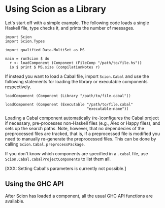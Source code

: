 Using Scion as a Library
========================

Let's start off with a simple example.  The following code loads a
single Haskell file, type checks it, and prints the
number of messages.

    import Scion
    import Scion.Types

    import qualified Data.MultiSet as MS
    
    main = runScion $ do
      r <- loadComponent (Component (FileComp "/path/to/file.hs"))
      io $ print $ MS.size (compilationNotes r)

If instead you want to load a Cabal file, import `Scion.Cabal` and use
the following statements for loading the library or executable
components respectively.

    loadComponent (Component (Library "/path/to/file.cabal"))

    loadComponent (Component (Executable "/path/to/file.cabal"
                                         "executable-name"))

Loading a Cabal component automatically (re-)configures the Cabal
project if necessary, pre-processes non-Haskell files (e.g., Alex or
Happy files), and sets up the search paths.  Note, however, that no
dependecies of the preprocessed files are tracked, that is, if a
preprocessed file is modified you need to manually re-generate the
preprocessed files.  This can be done by calling
`Scion.Cabal.preprocessPackage`.

If you don't know which components are specified in a `.cabal` file,
use `Scion.Cabal.cabalProjectComponents` to list them all.

[XXX: Setting Cabal's parameters is currently not possible.]


Using the GHC API
-----------------

After Scion has loaded a component, all the usual GHC API functions
are available.
